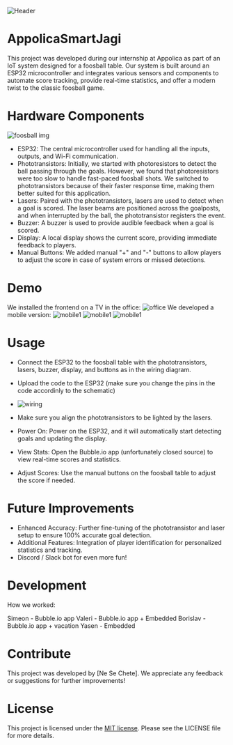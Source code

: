 
![Header](https://github.com/Ne-Se-Chete/AppolicaInternSmartJagi/tree/main/images/Header.png)

# AppolicaSmartJagi

This project was developed during our internship at Appolica as part of an IoT system designed for a foosball table. Our system is built around an ESP32 microcontroller and integrates various sensors and components to automate score tracking, provide real-time statistics, and offer a modern twist to the classic foosball game.


# Hardware Components

![foosball img](https://github.com/Ne-Se-Chete/AppolicaInternSmartJagi/tree/main/images/foosball1.jpg)

- ESP32: The central microcontroller used for handling all the inputs, outputs, and Wi-Fi communication.
- Phototransistors: Initially, we started with photoresistors to detect the ball passing through the goals. However, we found that photoresistors were too slow to handle fast-paced foosball shots. We switched to phototransistors because of their faster response time, making them better suited for this application.
- Lasers: Paired with the phototransistors, lasers are used to detect when a goal is scored. The laser beams are positioned across the goalposts, and when interrupted by the ball, the phototransistor registers the event.
- Buzzer: A buzzer is used to provide audible feedback when a goal is scored.
- Display: A local display shows the current score, providing immediate feedback to players.
- Manual Buttons: We added manual "+" and "-" buttons to allow players to adjust the score in case of system errors or missed detections.

# Demo
We installed the frontend on a TV in the office:
![office](https://github.com/Ne-Se-Chete/AppolicaInternSmartJagi/tree/main/images/office.jpg)
We developed a mobile version:
![mobile1](https://github.com/Ne-Se-Chete/AppolicaInternSmartJagi/tree/main/images/mobile1.jpg)
![mobile1](https://github.com/Ne-Se-Chete/AppolicaInternSmartJagi/tree/main/images/mobile2.jpg)
![mobile1](https://github.com/Ne-Se-Chete/AppolicaInternSmartJagi/tree/main/images/mobile3.jpg)


# Usage

- Connect the ESP32 to the foosball table with the phototransistors, lasers, buzzer, display, and buttons as in the wiring diagram.
- Upload the code to the ESP32 (make sure you change the pins in the code accordinly to the schematic)
- ![wiring](https://github.com/Ne-Se-Chete/AppolicaInternSmartJagi/tree/main/images/wiring.png)

- Make sure you align the phototransistors to be lighted by the lasers.
- Power On: Power on the ESP32, and it will automatically start detecting goals and updating the display.
- View Stats: Open the Bubble.io app (unfortunately closed source) to view real-time scores and statistics.
- Adjust Scores: Use the manual buttons on the foosball table to adjust the score if needed.

# Future Improvements
- Enhanced Accuracy: Further fine-tuning of the phototransistor and laser setup to ensure 100% accurate goal detection.
- Additional Features: Integration of player identification for personalized statistics and tracking.
- Discord / Slack bot for even more fun!

# Development
How we worked:

Simeon - Bubble.io app
Valeri - Bubble.io app + Embedded
Borislav - Bubble.io app + vacation
Yasen - Embedded

# Contribute
This project was developed by [Ne Se Chete]. We appreciate any feedback or suggestions for further improvements!


# License

This project is licensed under the [MIT license](./LICENSE). Please see the LICENSE file for more details.



